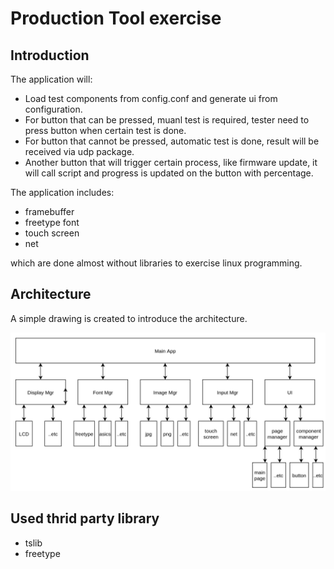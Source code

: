 # Production Tool exercise

## Introduction

The application will:

- Load test components from config.conf and generate ui from configuration.
- For button that can be pressed, muanl test is required, tester need to press button when certain test is done.
- For button that cannot be pressed, automatic test is done, result will be received via udp package.
- Another button that will trigger certain process, like firmware update, it will call script and progress is updated on the button with percentage.

The application includes:

- framebuffer
- freetype font
- touch screen
- net

which are done almost without libraries to exercise linux programming.

## Architecture

A simple drawing is created to introduce the architecture.

![Architecture](./pd_tool.png)

## Used thrid party library

- tslib
- freetype

